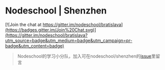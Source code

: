 # Nodeschool | Shenzhen
[![Join the chat at https://gitter.im/nodeschool/bratislava](https://badges.gitter.im/Join%20Chat.svg)](https://gitter.im/nodeschool/bratislava?utm_source=badge&utm_medium=badge&utm_campaign=pr-badge&utm_content=badge)
>Nodeschool的学习小分队，加入可在nodeschool/shenzhen的[issue](https://github.com/nodeschool/shenzhen/issues)里留言
